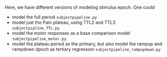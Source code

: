 Here, we have different versions of modeling stimulus epoch. 
One could
* model the full period `subjectpipeline.py`
* model just the Pain plateau, using TTL2 and TTL3 `subjectpipline_TTL.py`
* model the motor responses as a base comparison model `subjectpipeline_motor.py`
* model the plateau period as the primary, but also model the rampup and rampdown dpoch as tertiary regression `subjectpipeline_rampupdown.py`